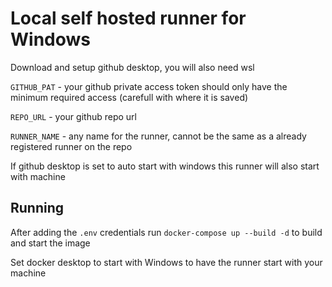 # Local self hosted runner for Windows

Download and setup github desktop, you will also need wsl

`GITHUB_PAT` - your github private access token should only have the minimum required access (carefull with where it is saved)

`REPO_URL` - your github repo url

`RUNNER_NAME` - any name for the runner, cannot be the same as a already registered runner on the repo

If github desktop is set to auto start with windows this runner will also start with machine

## Running

After adding the `.env` credentials run `docker-compose up --build -d` to build and start the image

Set docker desktop to start with Windows to have the runner start with your machine
